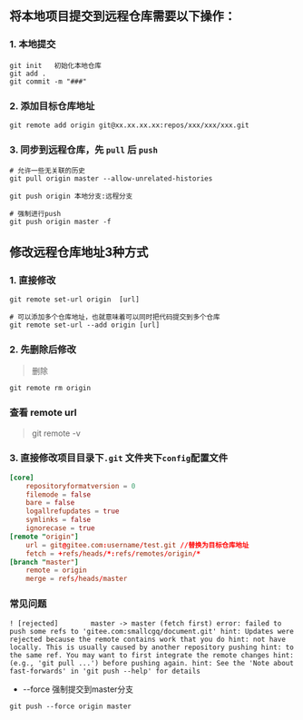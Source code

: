 
## 将本地项目提交到远程仓库需要以下操作：
### 1. 本地提交
```shell
git init   初始化本地仓库
git add . 
git commit -m "###"      
```
### 2. 添加目标仓库地址
```
git remote add origin git@xx.xx.xx.xx:repos/xxx/xxx/xxx.git
```
### 3. 同步到远程仓库，先 `pull` 后 `push`

```
# 允许一些无关联的历史	
git pull origin master --allow-unrelated-histories      

git push origin 本地分支:远程分支

# 强制进行push
git push origin master -f  

```

## 修改远程仓库地址3种方式
### 1. 直接修改   
```
git remote set-url origin  [url]  

# 可以添加多个仓库地址，也就意味着可以同时把代码提交到多个仓库
git remote set-url --add origin [url]
```


### 2. 先删除后修改  
> 删除  
```
git remote rm origin  
```
### 查看 remote url
> git remote -v

### 3. 直接修改项目目录下`.git` 文件夹下`config`配置文件  
```conf
[core]
	repositoryformatversion = 0
	filemode = false
	bare = false
	logallrefupdates = true
	symlinks = false
	ignorecase = true
[remote "origin"]
	url = git@gitee.com:username/test.git //替换为目标仓库地址
	fetch = +refs/heads/*:refs/remotes/origin/*
[branch "master"]
	remote = origin
	merge = refs/heads/master
```


### 常见问题
`! [rejected]        master -> master (fetch first)
error: failed to push some refs to 'gitee.com:smallcgq/document.git'
hint: Updates were rejected because the remote contains work that you do
hint: not have locally. This is usually caused by another repository pushing
hint: to the same ref. You may want to first integrate the remote changes
hint: (e.g., 'git pull ...') before pushing again.
hint: See the 'Note about fast-forwards' in 'git push --help' for details`

* --force 强制提交到master分支
```shell
git push --force origin master
```